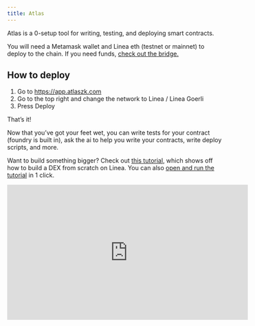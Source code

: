 ```yaml
---
title: Atlas
---
```


Atlas is a 0-setup tool for writing, testing, and deploying smart contracts.

You will need a Metamask wallet and Linea eth (testnet or mainnet) to deploy to the chain. If you need funds, [check out the bridge.](https://bridge.linea.build/)

## How to deploy

1. Go to https://app.atlaszk.com
2. Go to the top right and change the network to Linea / Linea Goerli
3. Press Deploy

That’s it!

Now that you’ve got your feet wet, you can write tests for your contract (foundry is built in), ask the ai to help you write your contracts, write deploy scripts, and more.

Want to build something bigger? Check out [this tutorial](https://www.youtube.com/embed/mnyYizj3l_8?si=eVXHsWWZxlg9EU4D), which shows off how to build a DEX from scratch on Linea. You can also [open and run the tutorial](https://app.atlaszk.com/projects?template=https://github.com/sameesiddiqui/LilDex&open=LilDex.sol) in 1 click.

<iframe width="560" height="315" src="https://www.youtube.com/embed/mnyYizj3l_8?si=eVXHsWWZxlg9EU4D" title="YouTube video player" frameborder="0" allow="accelerometer; autoplay; clipboard-write; encrypted-media; gyroscope; picture-in-picture; web-share" allowfullscreen></iframe>
